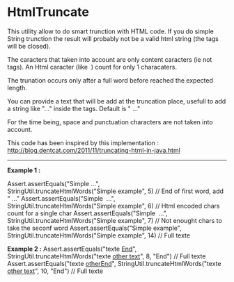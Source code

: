 HtmlTruncate
============

This utility allow to do smart trunction with HTML code.
If you do simple String trunction the result will probably not be a valid html string (the tags will be closed).

The caracters that taken into account are only content caracters (ie not tags). 
An Html caracter (like &nbsp;) count for only 1 characaters.

The trunation occurs only after a full word before reached the expected length.

You can provide a text that will be add at the truncation place, usefull to add a string like "..." inside the tags. Default is "&nbsp;..."

For the time being, space and punctuation characters are not taken into account.

This code has been inspired by this implementation : http://blog.dentcat.com/2011/11/truncating-html-in-java.html

---
__Example 1 :__

Assert.assertEquals("Simple&nbsp;...", StringUtil.truncateHtmlWords("Simple&nbsp;example", 5) // End of first word, add "&nbsp;..."
Assert.assertEquals("Simple&nbsp;&nbsp;...", StringUtil.truncateHtmlWords("Simple&nbsp;example", 6) // Html encoded chars count for a single char
Assert.assertEquals("Simple&nbsp;&nbsp;...", StringUtil.truncateHtmlWords("Simple&nbsp;example", 7) // Not enought chars to take the seconf word
Assert.assertEquals("Simple&nbsp;example", StringUtil.truncateHtmlWords("Simple&nbsp;example", 14) // Full texte

__Example 2 :__
Assert.assertEquals("texte <a href="link">End</a>", StringUtil.truncateHtmlWords("texte <a href="link">other text</a>", 8, "End") // Full texte
Assert.assertEquals("texte <a href="link">otherEnd</a>", StringUtil.truncateHtmlWords("texte <a href="link">other text</a>", 10, "End") // Full texte
